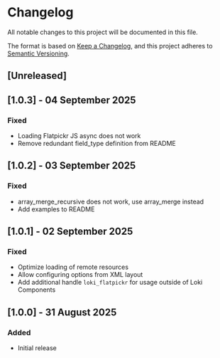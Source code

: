 # Changelog
All notable changes to this project will be documented in this file.

The format is based on [Keep a Changelog](https://keepachangelog.com/en/1.0.0/),
and this project adheres to [Semantic Versioning](https://semver.org/spec/v2.0.0.html).

## [Unreleased]

## [1.0.3] - 04 September 2025
### Fixed
- Loading Flatpickr JS async does not work
- Remove redundant field_type definition from README

## [1.0.2] - 03 September 2025
### Fixed
- array_merge_recursive does not work, use array_merge instead
- Add examples to README

## [1.0.1] - 02 September 2025
### Fixed
- Optimize loading of remote resources
- Allow configuring options from XML layout
- Add additional handle `loki_flatpickr` for usage outside of Loki Components

## [1.0.0] - 31 August 2025
### Added
- Initial release

